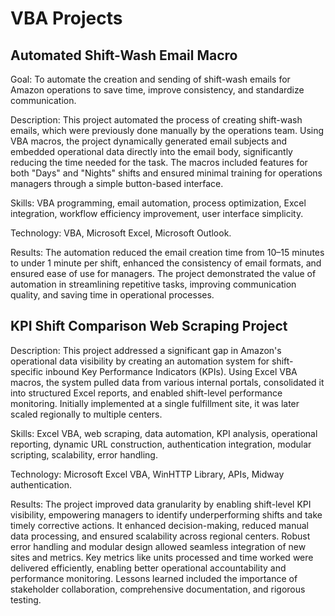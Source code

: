 # VBA Projects

## Automated Shift-Wash Email Macro

Goal: To automate the creation and sending of shift-wash emails for Amazon operations to save time, improve consistency, and standardize communication.

Description: This project automated the process of creating shift-wash emails, which were previously done manually by the operations team. Using VBA macros, the project dynamically generated email subjects and embedded operational data directly into the email body, significantly reducing the time needed for the task. 
The macros included features for both "Days" and "Nights" shifts and ensured minimal training for operations managers through a simple button-based interface.

Skills: VBA programming, email automation, process optimization, Excel integration, workflow efficiency improvement, user interface simplicity.

Technology: VBA, Microsoft Excel, Microsoft Outlook.

Results: The automation reduced the email creation time from 10–15 minutes to under 1 minute per shift, enhanced the consistency of email formats, and ensured ease of use for managers. The project demonstrated the value of automation in streamlining repetitive tasks, improving communication quality, and saving time in operational processes.

## KPI Shift Comparison Web Scraping Project

Description:
This project addressed a significant gap in Amazon's operational data visibility by creating an automation system for shift-specific inbound Key Performance Indicators (KPIs). Using Excel VBA macros, the system pulled data from various internal portals, consolidated it into structured Excel reports, and enabled shift-level performance monitoring. Initially implemented at a single fulfillment site, it was later scaled regionally to multiple centers.

Skills:
Excel VBA, web scraping, data automation, KPI analysis, operational reporting, dynamic URL construction, authentication integration, modular scripting, scalability, error handling.

Technology:
Microsoft Excel VBA, WinHTTP Library, APIs, Midway authentication.

Results:
The project improved data granularity by enabling shift-level KPI visibility, empowering managers to identify underperforming shifts and take timely corrective actions. It enhanced decision-making, reduced manual data processing, and ensured scalability across regional centers. Robust error handling and modular design allowed seamless integration of new sites and metrics. Key metrics like units processed and time worked were delivered efficiently, enabling better operational accountability and performance monitoring. Lessons learned included the importance of stakeholder collaboration, comprehensive documentation, and rigorous testing.
